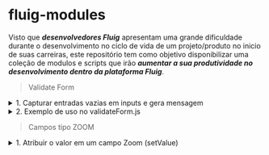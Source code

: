 # fluig-modules

Visto que <em><strong>desenvolvedores Fluig</strong></em> apresentam uma grande dificuldade durante
o desenvolvimento no ciclo de vida de um projeto/produto no inicio de suas carreiras, 
este repositório tem como objetivo disponibilizar uma coleção de modulos e scripts que
irão <em><strong>aumentar a sua produtividade no desenvolvimento dentro da plataforma Fluig</strong></em>.

> Validate Form

<details>
<summary>1. Capturar entradas vazias em inputs e gera mensagem</summary>

```js 
/*
    Recebe o formulário e uma lista de NAMEs e Referências de inputs
    Verifica se há inputs vazios
    Retorna quantidade de inputs vazios
    Retorna lista/mensagem de inputs vazios
*/

/**
 * 
 * @param {Array} nameList
 * @param {Array} referenceList
 */


function emptyInputs(form, nameList, referenceList) {
    var numEmptyInputs = 0;

    var message = 'Os seguintes campos são obrigatórios!\n';

    for (var index = 0; index < nameList.length; index++) {
        if (form.getValue(nameList[index]) == '') {
            numEmptyInputs++;
            message += (index + 1) + ' - ' + referenceList[index] + '.\n';
        }

    }

    return { 
        numEmptyInputs: numEmptyInputs, 
        message: message 
    }
}
```
</details>

<details>
<summary>
2. Exemplo de uso no validateForm.js
</summary>

```js
function validateForm(form) {
    var numState = getValue('WKNumState');

    if (numState == 0) {

        // Lista de NAMEs/IDs de inputs da atividade -> numState
        var nameInputList = ['user_name', 'user_passowrd'];

        // lista de Referências (labels) de inputs da atividade -> numState
        var referenceInputList = ['User Name', 'User Password'];

        var { numEmptyInputs, message } = emptyInputs(form, nameInpuyList, referenceInputList);

        if (numEmptyInputs > 0)
            throw message;
    }

}
```
</details>

> Campos tipo ZOOM

<details>
<summary>
1. Atribuir o valor em um campo Zoom (setValue)
</summary>

```js
function setZoomData(instance, value) {
	window[instance].setValue(value);
}

// Exemplo de utilização:
setTimeout(() => {
	setZoomData("zoomFieldName", "newValue");
}, 1000);
```
</details>

    
